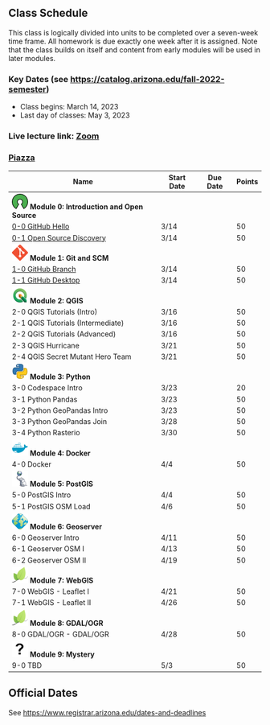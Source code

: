 
## Class Schedule

This class is logically divided into units to be completed over a seven-week time frame. All homework is due exactly one week after it is assigned. Note that the class builds on itself and content from early modules will be used in later modules.

### Key Dates (see https://catalog.arizona.edu/fall-2022-semester)
- Class begins: March 14, 2023
- Last day of classes:  May 3, 2023

### Live lecture link: [Zoom](https://arizona.zoom.us/j/86553203317)

### [Piazza]([https://piazza.com/class/l96iahse4la2gu](https://piazza.com/class/lf30l5i7eb755w))

|  **Name** | **Start Date** | **Due Date** | **Points** |
| --- | --- | --- | ---  |
|  **![open source](./media/open-source-32.png) Module 0: Introduction and Open Source** |  |  |  |
|  [0-0 GitHub Hello](https://classroom.github.com/a/bIDfU6rH) | 3/14 |  | 50 |
|  [0-1 Open Source Discovery](https://classroom.github.com/a/YLdN4FDt) | 3/14 |  | 50 |
|  **![git](./media/git-32.png) Module 1: Git and SCM** |  |  |  |
|  [1-0 GitHub Branch](https://classroom.github.com/a/GL7PnvKa) | 3/14 |  | 50 |
|  [1-1 GitHub Desktop](https://classroom.github.com/a/AQI6lR3W) | 3/14 |  | 50 |
|  **![qgis](./media/qgis-32.png) Module 2: QGIS** |  |  |  |
|  2-0 QGIS Tutorials (Intro) | 3/16 | | 50 |
|  2-1 QGIS Tutorials (Intermediate) | 3/16 |  | 50 |
|  2-2 QGIS Tutorials (Advanced) | 3/16 | | 50 |
|  2-3 QGIS Hurricane | 3/21 | | 50 |
|  2-4 QGIS Secret Mutant Hero Team | 3/21 | | 50 |
|  **![python](./media/python-32.png) Module 3: Python** |  |  |  |
|  3-0 Codespace Intro | 3/23 | | 20 |
|  3-1 Python Pandas | 3/23 | | 50 |
|  3-2 Python GeoPandas Intro | 3/23 |  | 50 |
|  3-3 Python GeoPandas Join | 3/28 |  | 50 |
|  3-4 Python Rasterio | 3/30 | | 50 |
|  **![docker](./media/docker-32.png) Module 4: Docker** |  |  |  |
|  4-0 Docker | 4/4 |  | 50 |
|  **![postgis](./media/postgis-32.png) Module 5: PostGIS** |  |  |  |
|  5-0 PostGIS Intro | 4/4 | | 50 |
|  5-1 PostGIS OSM Load | 4/6 | | 50 |
|  **![geoserver](./media/geoserver-32.png) Module 6: Geoserver** |  |  |  |
|  6-0 Geoserver Intro | 4/11 | | 50 |
|  6-1 Geoserver OSM I | 4/13 | | 50 |
|  6-2 Geoserver OSM II | 4/19 | | 50 |
|  **![leaflet](./media/leaflet-32.png) Module 7: WebGIS** |  |  |  |
|  7-0 WebGIS - Leaflet I | 4/21 | | 50 |
|  7-1 WebGIS - Leaflet II | 4/26 | | 50 |
|  **![leaflet](./media/leaflet-32.png) Module 8: GDAL/OGR** |  |  |  |
|  8-0 GDAL/OGR - GDAL/OGR | 4/28 | | 50 |
|  **![guest](./media/question-32.png) Module 9: Mystery** |  |  |  |
|  9-0 TBD | 5/3 | | 50 |

## Official Dates
See https://www.registrar.arizona.edu/dates-and-deadlines


